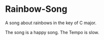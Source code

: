 # Rainbow-Song

A song about rainbows in the key of C major.

The song is a happy song.
The Tempo is slow.
